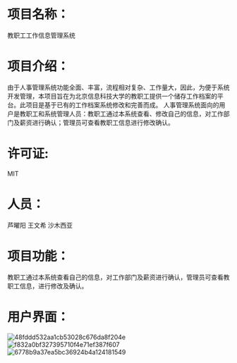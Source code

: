 # 项目名称：
教职工工作信息管理系统
# 项目介绍：
由于人事管理系统功能全面、丰富，流程相对复杂、工作量大，因此，为便于系统开发管理，本项目旨在为北京信息科技大学的教职工提供一个储存工作档案的平台。此项目是基于已有的工作档案系统修改和完善而成。
人事管理系统面向的用户是教职工和系统管理人员：教职工通过本系统查看、修改自己的信息，对工作部门及薪资进行确认；管理员可查看教职工信息进行修改确认。
# 许可证:
MIT
# 人员：
芦曜阳
王文希
沙木西亚
# 项目功能：
教职工通过本系统查看自己的信息，对工作部门及薪资进行确认，管理员可查看教职工信息，进行修改及确认。
# 用户界面：
![48fddd532aa1cb53028c676da8f204e](https://github.com/Bistu-OSSDT-2023/1-HonorRoll/assets/138182938/56c72411-edd7-4dd1-87c1-e4ea92c3ac2a)
![f832a0bf327395710f4e71ef387f607](https://github.com/Bistu-OSSDT-2023/1-HonorRoll/assets/138182938/4960e2f5-a0db-43a8-bdb9-fd14ce62a74d)
![6778b9a37ea5bc36924b4a124181549](https://github.com/Bistu-OSSDT-2023/1-HonorRoll/assets/138182938/21974dd3-75c4-4deb-9260-a99ac0dfb225)




